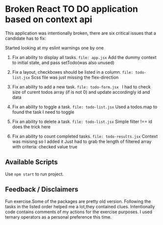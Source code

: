 # Broken React TO DO application based on context api

This application was intentionally broken, there are six critical issues that a candidate has to fix:

Started looking at my eslint warnings one by one
1. Fix an ability to display all tasks.
`` file: app.jsx ``
Add the dummy context to initial state, and pass setTodo(was also unused)

2. Fix a layout, checkboxes should be listed in a column.
`` file: todo-list.jsx `` 
Scss file was just missing the flex-direction

3. Fix an ability to add a new task.
``file: todo-form.jsx ``
I had to check size of curent todos  array (if is not 0) and update accordingly id and data

4. Fix an ability to toggle a task.
`` file: todo-list.jsx ``
Used a todos.map to found the task I need to toggle

5. Fix an ability to delete a task.
`` file: todo-list.jsx ``
Simple filter !== id does the trick here 

6. Fix an ability to count completed tasks.
`` file: todo-results.jsx ``
Context was misisng so I added it
Just had to grab the length of filtered array with criteria: checked value true 


## Available Scripts

Use `npm start` to run project.

## Feedback / Disclaimers
Fun exercise.Some of the packages are pretty old version.
Following the tasks in the listed order helped me a lot,they contained clues.
Intentionally code contains comments of my actions for the exercise purposes.
I used ternary operators as a personal preference this time.

